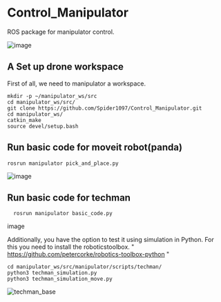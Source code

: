 # Control_Manipulator
ROS package for manipulator control.

![image](https://github.com/Spider1097/Control_Manipulator/assets/118929720/c5cbea40-7921-4aed-b6d4-52114f4a535a)

## A Set up drone workspace
First of all, we need to manipulator a workspace.

```
mkdir -p ~/manipulator_ws/src
cd manipulator_ws/src/
git clone https://github.com/Spider1097/Control_Manipulator.git
cd manipulator_ws/
catkin_make
source devel/setup.bash
```

## Run basic code for moveit robot(panda)
  ```
  rosrun manipulator pick_and_place.py 
 ```
  ![image](https://github.com/Spider1097/Control_Manipulator/assets/118929720/f6377581-e447-430d-9a58-63489772e487)

## Run basic code for techman
```
  rosrun manipulator basic_code.py 
 ```
image

Additionally, you have the option to test it using simulation in Python.
For this you need to install the roboticstoolbox. " https://github.com/petercorke/robotics-toolbox-python "
 ```
 cd manipulator_ws/src/manipulator/scripts/techman/
 python3 techman_simulation.py
 python3 techman_simulation_move.py
 ```

![techman_base](https://github.com/Spider1097/Control_Manipulator/assets/118929720/00066829-2323-42ae-94dd-224078187807)


